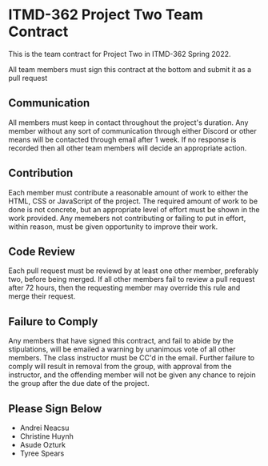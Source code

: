 # ITMD-362 Project Two Team Contract

This is the team contract for Project Two in ITMD-362 Spring 2022.

All team members must sign this contract at the bottom and submit it as a pull request

## Communication
All members must keep in contact throughout the project's duration.
Any member without any sort of communication through either Discord or other means will be contacted through email after 1 week.
If no response is recorded then all other team members will decide an appropriate action.

## Contribution
Each member must contribute a reasonable amount of work to either the HTML, CSS or JavaScript of the project.
The required amount of work to be done is not concrete, but an appropriate level of effort must be shown in the work provided.
Any memebers not contributing or failing to put in effort, within reason, must be given opportunity to improve their work.

## Code Review
Each pull request must be reviewd by at least one other member, preferably two, before being merged.
If all other members fail to review a pull request after 72 hours, then the requesting member may override this rule and merge their request.

## Failure to Comply
Any members that have signed this contract, and fail to abide by the stipulations, will be emailed a warning by unanimous vote of all other members. The class instructor must be CC'd in the email.
Further failure to comply will result in removal from the group, with approval from the instructor, and the offending member will not be given any chance to rejoin the group after the due date of the project.

## Please Sign Below
- Andrei Neacsu
- Christine Huynh
- Asude Ozturk
- Tyree Spears